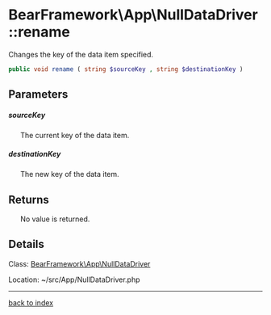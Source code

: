# BearFramework\App\NullDataDriver::rename

Changes the key of the data item specified.

```php
public void rename ( string $sourceKey , string $destinationKey )
```

## Parameters

##### sourceKey

&nbsp;&nbsp;&nbsp;&nbsp;&nbsp;&nbsp;The current key of the data item.

##### destinationKey

&nbsp;&nbsp;&nbsp;&nbsp;&nbsp;&nbsp;The new key of the data item.

## Returns

&nbsp;&nbsp;&nbsp;&nbsp;&nbsp;&nbsp;No value is returned.

## Details

Class: [BearFramework\App\NullDataDriver](bearframework.app.nulldatadriver.class.md)

Location: ~/src/App/NullDataDriver.php

---

[back to index](index.md)

